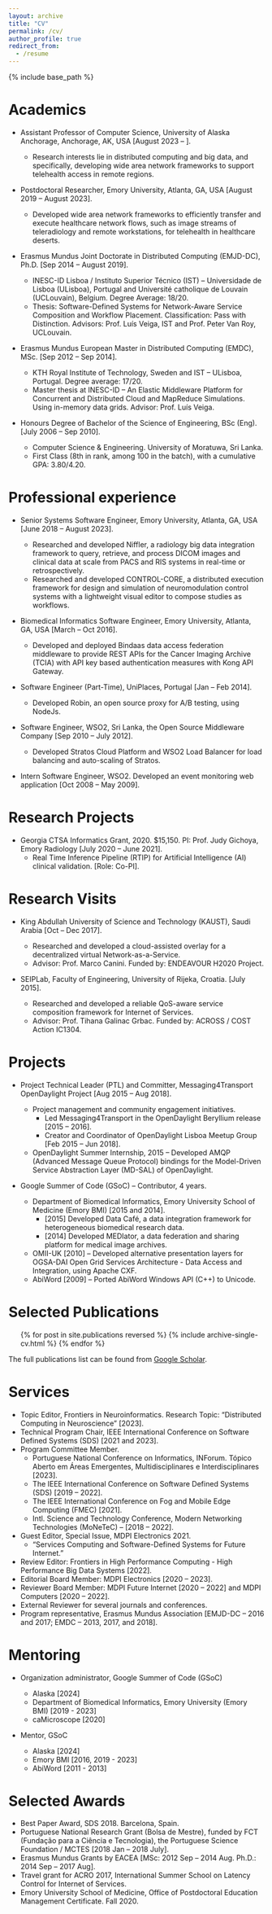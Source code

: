 ```yaml
---
layout: archive
title: "CV"
permalink: /cv/
author_profile: true
redirect_from:
  - /resume
---
```


{% include base_path %}

Academics
======
* Assistant Professor of Computer Science, University of Alaska Anchorage, Anchorage, AK, USA [August 2023 – ].
  * Research interests lie in distributed computing and big data, and specifically, developing wide area network frameworks to support telehealth access in remote regions.

* Postdoctoral Researcher, Emory University, Atlanta, GA, USA [August 2019 – August 2023].
  * Developed wide area network frameworks to efficiently transfer and execute healthcare network flows, such as image streams of teleradiology and remote workstations, for telehealth in healthcare deserts.

* Erasmus Mundus Joint Doctorate in Distributed Computing (EMJD-DC), Ph.D. [Sep 2014 – August 2019].
  * INESC-ID Lisboa / Instituto Superior Técnico (IST) – Universidade de Lisboa (ULisboa), Portugal and Université catholique de Louvain (UCLouvain), Belgium. Degree Average: 18/20.
  * Thesis: Software-Defined Systems for Network-Aware Service Composition and Workflow Placement. Classification: Pass with Distinction. Advisors: Prof. Luís Veiga, IST and Prof. Peter Van Roy, UCLouvain. 

* Erasmus Mundus European Master in Distributed Computing (EMDC), MSc. [Sep 2012 – Sep 2014].
  * KTH Royal Institute of Technology, Sweden and IST – ULisboa, Portugal. Degree average: 17/20.
  * Master thesis at INESC-ID – An Elastic Middleware Platform for Concurrent and Distributed Cloud and MapReduce Simulations. Using in-memory data grids. Advisor:  Prof. Luís Veiga. 

* Honours Degree of Bachelor of the Science of Engineering, BSc (Eng). [July 2006 – Sep 2010].
  * Computer Science & Engineering. University of Moratuwa, Sri Lanka. 
  * First Class (8th in rank, among 100 in the batch), with a cumulative GPA:  3.80/4.20.


Professional experience
======
* Senior Systems Software Engineer, Emory University, Atlanta, GA, USA [June 2018 – August 2023].
  * Researched and developed Niffler, a radiology big data integration framework to query, retrieve, and process DICOM images and clinical data at scale from PACS and RIS systems in real-time or retrospectively.
  * Researched and developed CONTROL-CORE, a distributed execution framework for design and simulation of neuromodulation control systems with a lightweight visual editor to compose studies as workflows.

* Biomedical Informatics Software Engineer, Emory University, Atlanta, GA, USA [March – Oct 2016].
  * Developed and deployed Bindaas data access federation middleware to provide REST APIs for the Cancer Imaging Archive (TCIA) with API key based authentication measures with Kong API Gateway.

* Software Engineer (Part-Time), UniPlaces, Portugal [Jan – Feb 2014]. 
  * Developed Robin, an open source proxy for A/B testing, using NodeJs.

* Software Engineer, WSO2, Sri Lanka, the Open Source Middleware Company [Sep 2010 – July 2012]. 
  * Developed Stratos Cloud Platform and WSO2 Load Balancer for load balancing and auto-scaling of Stratos.

* Intern Software Engineer, WSO2. Developed an event monitoring web application [Oct 2008 – May 2009].

Research Projects
======
* Georgia CTSA Informatics Grant, 2020. $15,150. PI: Prof. Judy Gichoya, Emory Radiology [July 2020 – June 2021].
  * Real Time Inference Pipeline (RTIP) for Artificial Intelligence (AI) clinical validation. [Role: Co-PI].

Research Visits
======
* King Abdullah University of Science and Technology (KAUST), Saudi Arabia [Oct – Dec 2017].
  * Researched and developed a cloud-assisted overlay for a decentralized virtual Network-as-a-Service.
  * Advisor: Prof. Marco Canini. Funded by: ENDEAVOUR H2020 Project.

* SEIPLab, Faculty of Engineering, University of Rijeka, Croatia. [July 2015]. 
  * Researched and developed a reliable QoS-aware service composition framework for Internet of Services.
  * Advisor: Prof. Tihana Galinac Grbac. Funded by: ACROSS / COST Action IC1304.


Projects
======
* Project Technical Leader (PTL) and Committer, Messaging4Transport OpenDaylight Project [Aug 2015 – Aug 2018].
  * Project management and community engagement initiatives. 
    * Led Messaging4Transport in the OpenDaylight Beryllium release [2015 – 2016].
    * Creator and Coordinator of OpenDaylight Lisboa Meetup Group [Feb 2015 – Jun 2018].
  * OpenDaylight Summer Internship, 2015 – Developed AMQP (Advanced Message Queue Protocol) bindings for the Model-Driven Service Abstraction Layer (MD-SAL) of OpenDaylight.

* Google Summer of Code (GSoC) – Contributor, 4 years.
  * Department of Biomedical Informatics, Emory University School of Medicine (Emory BMI) [2015 and 2014]. 
    * [2015] Developed Data Café, a data integration framework for heterogeneous biomedical research data.
    * [2014] Developed MEDIator, a data federation and sharing platform for medical image archives.
  * OMII-UK [2010] – Developed alternative presentation layers for OGSA-DAI Open Grid Services Architecture - Data Access and Integration, using Apache CXF.
  * AbiWord [2009] – Ported AbiWord Windows API (C++) to Unicode.

Selected Publications
======
  <ul>{% for post in site.publications reversed %}
    {% include archive-single-cv.html %}
  {% endfor %}</ul>
  
The full publications list can be found from [Google Scholar](https://scholar.google.com/citations?user=k1PYH8sAAAAJ&hl=en).

Services
======
* Topic Editor, Frontiers in Neuroinformatics. Research Topic: “Distributed Computing in Neuroscience” [2023].
* Technical Program Chair, IEEE International Conference on Software Defined Systems (SDS) [2021 and 2023].
* Program Committee Member.
  * Portuguese National Conference on Informatics, INForum. Tópico Aberto em Áreas Emergentes, Multidisciplinares e Interdisciplinares [2023].
  * The IEEE International Conference on Software Defined Systems (SDS) [2019 – 2022]. 
  * The IEEE International Conference on Fog and Mobile Edge Computing (FMEC) [2021].
  * Intl. Science and Technology Conference, Modern Networking Technologies (MoNeTeC) – [2018 – 2022].
* Guest Editor, Special Issue, MDPI Electronics 2021.
  * “Services Computing and Software-Defined Systems for Future Internet.”
* Review Editor: Frontiers in High Performance Computing - High Performance Big Data Systems [2022].
* Editorial Board Member: MDPI Electronics [2020 – 2023]. 
* Reviewer Board Member: MDPI Future Internet [2020 – 2022] and MDPI Computers [2020 – 2022].
* External Reviewer for several journals and conferences.
* Program representative, Erasmus Mundus Association [EMJD-DC – 2016 and 2017; EMDC – 2013, 2017, and 2018].

  
Mentoring
======
* Organization administrator, Google Summer of Code (GSoC)
  * Alaska [2024]
  * Department of Biomedical Informatics, Emory University (Emory BMI) [2019 - 2023]
  * caMicroscope [2020]
  
* Mentor, GSoC
  * Alaska [2024]
  * Emory BMI [2016, 2019 - 2023]
  * AbiWord [2011 - 2013]

Selected Awards
======
* Best Paper Award, SDS 2018. Barcelona, Spain.
* Portuguese National Research Grant (Bolsa de Mestre), funded by FCT (Fundação para a Ciência e Tecnologia), the Portuguese Science Foundation / MCTES [2018 Jan – 2018 July].
* Erasmus Mundus Grants by EACEA [MSc: 2012 Sep – 2014 Aug. Ph.D.: 2014 Sep – 2017 Aug].  
* Travel grant for ACRO 2017, International Summer School on Latency Control for Internet of Services.
* Emory University School of Medicine, Office of Postdoctoral Education Management Certificate. Fall 2020.
